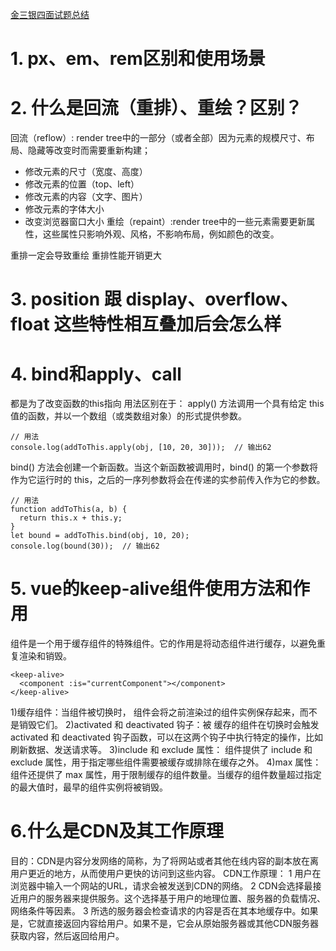 [金三银四面试题总结](https://juejin.cn/post/7202639428132274234#heading-125)

# 1. px、em、rem区别和使用场景
# 2. 什么是回流（重排）、重绘？区别？
回流（reflow）: render tree中的一部分（或者全部）因为元素的规模尺寸、布局、隐藏等改变时而需要重新构建；
- 修改元素的尺寸（宽度、高度）
- 修改元素的位置（top、left）
- 修改元素的内容（文字、图片）
- 修改元素的字体大小
- 改变浏览器窗口大小
重绘（repaint）:render tree中的一些元素需要更新属性，这些属性只影响外观、风格，不影响布局，例如颜色的改变。

重排一定会导致重绘
重排性能开销更大
# 3. position 跟 display、overflow、float 这些特性相互叠加后会怎么样
# 4. bind和apply、call
都是为了改变函数的this指向
用法区别在于：
apply() 方法调用一个具有给定 this 值的函数，并以一个数组（或类数组对象）的形式提供参数。

```
// 用法
console.log(addToThis.apply(obj, [10, 20, 30]));  // 输出62
```
bind() 方法会创建一个新函数。当这个新函数被调用时，bind() 的第一个参数将作为它运行时的 this，之后的一序列参数将会在传递的实参前传入作为它的参数。

```
// 用法
function addToThis(a, b) {
  return this.x + this.y;
}
let bound = addToThis.bind(obj, 10, 20);
console.log(bound(30));  // 输出62
```

# 5. vue的keep-alive组件使用方法和作用
<keep-alive> 组件是一个用于缓存组件的特殊组件。它的作用是将动态组件进行缓存，以避免重复渲染和销毁。
```
<keep-alive>
  <component :is="currentComponent"></component>
</keep-alive>
```
1)缓存组件：当组件被切换时，<keep-alive> 组件会将之前渲染过的组件实例保存起来，而不是销毁它们。
2)activated 和 deactivated 钩子：被 <keep-alive> 缓存的组件在切换时会触发 activated 和 deactivated 钩子函数，可以在这两个钩子中执行特定的操作，比如刷新数据、发送请求等。
3)include 和 exclude 属性：<keep-alive> 组件提供了 include 和 exclude 属性，用于指定哪些组件需要被缓存或排除在缓存之外。
4)max 属性：<keep-alive> 组件还提供了 max 属性，用于限制缓存的组件数量。当缓存的组件数量超过指定的最大值时，最早的组件实例将被销毁。

# 6.什么是CDN及其工作原理

目的：CDN是内容分发网络的简称，为了将网站或者其他在线内容的副本放在离用户更近的地方，从而使用户更快的访问到这些内容。
CDN工作原理：
1 用户在浏览器中输入一个网站的URL，请求会被发送到CDN的网络。
2 CDN会选择最接近用户的服务器来提供服务。这个选择基于用户的地理位置、服务器的负载情况、网络条件等因素。
3 所选的服务器会检查请求的内容是否在其本地缓存中。如果是，它就直接返回内容给用户。如果不是，它会从原始服务器或其他CDN服务器获取内容，然后返回给用户。

